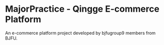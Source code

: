 # MajorPractice - Qingge E-commerce Platform
An e-commerce platform project developed by bjfugroup9 members from BJFU.
